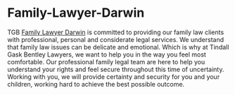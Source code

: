 # Family-Lawyer-Darwin

TGB <a href="https://tgb.com.au/areas-served/tgb-family-lawyers-darwin/">Family Lawyer Darwin</a> is committed to providing our family law clients with professional, personal and considerate legal services. We understand that family law issues can be delicate and emotional. Which is why at Tindall Gask Bentley Lawyers, we want to help you in the way you feel most comfortable. Our professional family legal team are here to help you understand your rights and feel secure throughout this time of uncertainty. Working with you, we will provide certainty and security for you and your children, working hard to achieve the best possible outcome.
